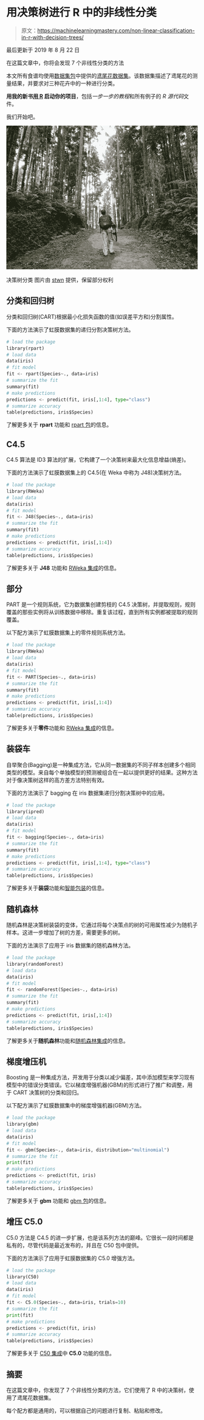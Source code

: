 # 用决策树进行 R 中的非线性分类

> 原文：<https://machinelearningmastery.com/non-linear-classification-in-r-with-decision-trees/>

最后更新于 2019 年 8 月 22 日

在这篇文章中，你将会发现 7 个非线性分类的方法

本文所有食谱均使用[数据集包](http://stat.ethz.ch/R-manual/R-patched/library/datasets/html/00Index.html)中提供的[鸢尾花数据集](http://stat.ethz.ch/R-manual/R-patched/library/datasets/html/iris.html)。该数据集描述了鸢尾花的测量结果，并要求对三种花卉中的一种进行分类。

**用我的新书[用 R](https://machinelearningmastery.com/machine-learning-with-r/) 启动你的项目**，包括*一步一步的教程*和所有例子的 *R 源代码*文件。

我们开始吧。

[![classification with decision trees](img/4cec4d88ec287c897967c86d177005a1.png)](https://machinelearningmastery.com/wp-content/uploads/2014/08/classification-with-decision-trees.jpg)

决策树分类
图片由 [stwn](https://www.flickr.com/photos/stwn/14508509530) 提供，保留部分权利

## 分类和回归树

分类和回归树(CART)根据最小化损失函数的值(如误差平方和)分割属性。

下面的方法演示了虹膜数据集的递归分割决策树方法。

```py
# load the package
library(rpart)
# load data
data(iris)
# fit model
fit <- rpart(Species~., data=iris)
# summarize the fit
summary(fit)
# make predictions
predictions <- predict(fit, iris[,1:4], type="class")
# summarize accuracy
table(predictions, iris$Species)
```

了解更多关于 **rpart** 功能和 [rpart 包](https://cran.r-project.org/web/packages/rpart/index.html)的信息。

## C4.5

C4.5 算法是 ID3 算法的扩展，它构建了一个决策树来最大化信息增益(熵差)。

下面的方法演示了虹膜数据集上的 C4.5(在 Weka 中称为 J48)决策树方法。

```py
# load the package
library(RWeka)
# load data
data(iris)
# fit model
fit <- J48(Species~., data=iris)
# summarize the fit
summary(fit)
# make predictions
predictions <- predict(fit, iris[,1:4])
# summarize accuracy
table(predictions, iris$Species)
```

了解更多关于 **J48** 功能和 [RWeka 集成](https://cran.r-project.org/web/packages/RWeka/index.html)的信息。

## 部分

PART 是一个规则系统，它为数据集创建剪枝的 C4.5 决策树，并提取规则，规则覆盖的那些实例将从训练数据中移除。重复该过程，直到所有实例都被提取的规则覆盖。

以下配方演示了虹膜数据集上的零件规则系统方法。

```py
# load the package
library(RWeka)
# load data
data(iris)
# fit model
fit <- PART(Species~., data=iris)
# summarize the fit
summary(fit)
# make predictions
predictions <- predict(fit, iris[,1:4])
# summarize accuracy
table(predictions, iris$Species)
```

了解更多关于**零件**功能和 [RWeka 集成](https://cran.r-project.org/web/packages/RWeka/index.html)的信息。

## 装袋车

自举聚合(Bagging)是一种集成方法，它从同一数据集的不同子样本创建多个相同类型的模型。来自每个单独模型的预测被组合在一起以提供更好的结果。这种方法对于像决策树这样的高方差方法特别有效。

下面的方法演示了 bagging 在 iris 数据集递归分割决策树中的应用。

```py
# load the package
library(ipred)
# load data
data(iris)
# fit model
fit <- bagging(Species~., data=iris)
# summarize the fit
summary(fit)
# make predictions
predictions <- predict(fit, iris[,1:4], type="class")
# summarize accuracy
table(predictions, iris$Species)
```

了解更多关于**装袋**功能和[智能包装](https://cran.r-project.org/web/packages/ipred/index.html)的信息。

## 随机森林

随机森林是决策树装袋的变体，它通过将每个决策点的树的可用属性减少为随机子样本。这进一步增加了树的方差，需要更多的树。

下面的方法演示了应用于 iris 数据集的随机森林方法。

```py
# load the package
library(randomForest)
# load data
data(iris)
# fit model
fit <- randomForest(Species~., data=iris)
# summarize the fit
summary(fit)
# make predictions
predictions <- predict(fit, iris[,1:4])
# summarize accuracy
table(predictions, iris$Species)
```

了解更多关于**随机森林**功能和[随机森林集成](https://cran.r-project.org/web/packages/randomForest/index.html)的信息。

## 梯度增压机

Boosting 是一种集成方法，开发用于分类以减少偏差，其中添加模型来学习现有模型中的错误分类错误。它以梯度增强机器(GBM)的形式进行了推广和调整，用于 CART 决策树的分类和回归。

以下配方演示了虹膜数据集中的梯度增强机器(GBM)方法。

```py
# load the package
library(gbm)
# load data
data(iris)
# fit model
fit <- gbm(Species~., data=iris, distribution="multinomial")
# summarize the fit
print(fit)
# make predictions
predictions <- predict(fit, iris)
# summarize accuracy
table(predictions, iris$Species)
```

了解更多关于 **gbm** 功能和 [gbm 包](https://cran.r-project.org/web/packages/gbm/index.html)的信息。

## 增压 C5.0

C5.0 方法是 C4.5 的进一步扩展，也是该系列方法的巅峰。它很长一段时间都是私有的，尽管代码是最近发布的，并且在 C50 包中提供。

下面的方法演示了应用于虹膜数据集的 C5.0 增强方法。

```py
# load the package
library(C50)
# load data
data(iris)
# fit model
fit <- C5.0(Species~., data=iris, trials=10)
# summarize the fit
print(fit)
# make predictions
predictions <- predict(fit, iris)
# summarize accuracy
table(predictions, iris$Species)
```

了解更多关于 [C50 集成](https://cran.r-project.org/web/packages/C50/index.html)中 **C5.0** 功能的信息。

## 摘要

在这篇文章中，你发现了 7 个非线性分类的方法，它们使用了 R 中的决策树，使用了鸢尾花数据集。

每个配方都是通用的，可以根据自己的问题进行复制、粘贴和修改。